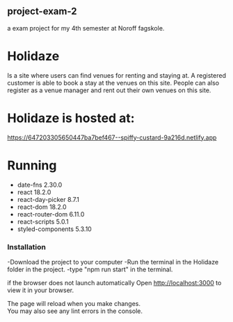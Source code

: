 ## project-exam-2

a exam project for my 4th semester at Noroff fagskole.

# Holidaze

Is a site where users can find venues for renting and staying at.
A registered customer is able to book a stay at the venues on this site.
People can also register as a venue manager and rent out their own venues on this site.

# Holidaze is hosted at:

https://647203305650447ba7bef467--spiffy-custard-9a216d.netlify.app

# Running

- date-fns 2.30.0
- react 18.2.0
- react-day-picker 8.7.1
- react-dom 18.2.0
- react-router-dom 6.11.0
- react-scripts 5.0.1
- styled-components 5.3.10

### Installation

-Download the project to your computer
-Run the terminal in the Holidaze folder in the project.
-type "npm run start" in the terminal.

if the browser does not launch automatically
Open [http://localhost:3000](http://localhost:3000) to view it in your browser.

The page will reload when you make changes.\
You may also see any lint errors in the console.
